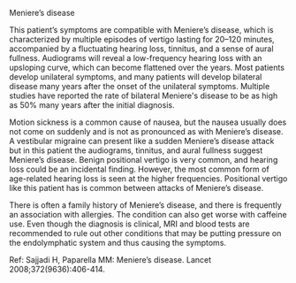 Meniere’s disease

This patient’s symptoms are compatible with Meniere’s disease, which is characterized by multiple episodes of vertigo lasting for 20–120 minutes, accompanied by a fluctuating hearing loss, tinnitus, and a sense of aural fullness. Audiograms will reveal a low-frequency hearing loss with an upsloping curve, which can become flattened over the years. Most patients develop unilateral symptoms, and many patients will develop bilateral disease many years after the onset of the unilateral symptoms. Multiple studies have reported the rate of bilateral Meniere's disease to be as high as 50% many years after the initial diagnosis.

Motion sickness is a common cause of nausea, but the nausea usually does not come on suddenly and is not as pronounced as with Meniere’s disease. A vestibular migraine can present like a sudden Meniere’s disease attack but in this patient the audiograms, tinnitus, and aural fullness suggest Meniere’s disease. Benign positional vertigo is very common, and hearing loss could be an incidental finding. However, the most common form of age-related hearing loss is seen at the higher frequencies. Positional vertigo like this patient has is common between attacks of Meniere’s disease.

There is often a family history of Meniere’s disease, and there is frequently an association with allergies. The condition can also get worse with caffeine use. Even though the diagnosis is clinical, MRI and blood tests are recommended to rule out other conditions that may be putting pressure on the endolymphatic system and thus causing the symptoms.

Ref:  Sajjadi H, Paparella MM: Meniere’s disease. Lancet 2008;372(9636):406-414.